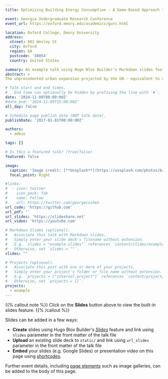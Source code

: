 ```yaml
---
title: Optimizing Building Energy Consumption - A Game-Based Approach to Teaching Surrogate Modeling

event: Georgia Undergraduate Research Conference
event_url: https://oxford.emory.edu/academics/gurc.html

location: Oxford College, Emory University
address:
  street: 801 Wesley St
  city: Oxford
  region: GA
  postcode: '30054'
  country: United States

summary: An example talk using Hugo Blox Builder's Markdown slides feature.
abstract: >
The unprecedented urban expansion projected by the UN - equivalent to adding 250 New York Cities globally by 2050 - will strain infrastructure and resources, posing a critical challenge to creating sustainable cities. Traditional urban planning methods struggle to address this rapidly evolving crisis, requiring a shift toward systems-oriented approaches that use predictive modeling for fast, informed decision-making. To address this need, we developed an educational exercise aimed at teaching architectural students how to optimize building energy consumption using surrogate modeling. This interactive game allows participants to adjust key design parameters with the goal of minimizing heating and cooling load. The exercise provides real-time feedback on energy performance, enabling participants to refine strategies within the game’s constraints. The game improves participants' understanding of energy optimization in early design stages, enabling quick, cost-effective decisions by reducing simulation times from hours to seconds. It fosters an energy modeling culture in architectural education, preparing future architects to make informed, sustainable design choices.

# Talk start and end times.
#   End time can optionally be hidden by prefixing the line with `#`.
date: '2024-11-09T08:00:00Z'
#date_end: '2024-11-09T15:00:00Z'
all_day: false

# Schedule page publish date (NOT talk date).
publishDate: '2017-01-01T00:00:00Z'

authors:
  - admin

tags: []

# Is this a featured talk? (true/false)
featured: false

image:
  caption: 'Image credit: [**Unsplash**](https://unsplash.com/photos/bzdhc5b3Bxs)'
  focal_point: Right

#links:
#  - icon: twitter
#    icon_pack: fab
#    name: Follow
#    url: https://twitter.com/georgecushen
url_code: 'https://github.com'
url_pdf: ''
url_slides: 'https://slideshare.net'
url_video: 'https://youtube.com'

# Markdown Slides (optional).
#   Associate this talk with Markdown slides.
#   Simply enter your slide deck's filename without extension.
#   E.g. `slides = "example-slides"` references `content/slides/example-slides.md`.
#   Otherwise, set `slides = ""`.
slides: ""

# Projects (optional).
#   Associate this post with one or more of your projects.
#   Simply enter your project's folder or file name without extension.
#   E.g. `projects = ["internal-project"]` references `content/project/deep-learning/index.md`.
#   Otherwise, set `projects = []`.
projects:
  - example
---
```


{{% callout note %}}
Click on the **Slides** button above to view the built-in slides feature.
{{% /callout %}}

Slides can be added in a few ways:

- **Create** slides using Hugo Blox Builder's [_Slides_](https://docs.hugoblox.com/reference/content-types/) feature and link using `slides` parameter in the front matter of the talk file
- **Upload** an existing slide deck to `static/` and link using `url_slides` parameter in the front matter of the talk file
- **Embed** your slides (e.g. Google Slides) or presentation video on this page using [shortcodes](https://docs.hugoblox.com/reference/markdown/).

Further event details, including [page elements](https://docs.hugoblox.com/reference/markdown/) such as image galleries, can be added to the body of this page.
